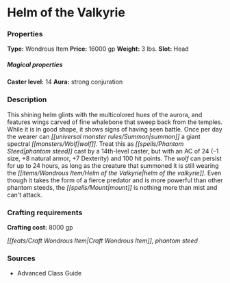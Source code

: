 ﻿---
Title: "Helm of the Valkyrie"
Type: "Wondrous Item"
Price: "16000 gp"
Weight: "3 lbs."
Slot: "Head"
Caster level: "14"
Aura: "strong conjuration"
Description: |
  "This shining helm glints with the multicolored hues of the aurora, and features wings carved of fine whalebone that sweep back from the temples. While it is in good shape, it shows signs of having seen battle. Once per day the wearer can summon a giant spectral wolf. Treat this as _phantom steed_ cast by a 14th-level caster, but with an AC of 24 (–1 size, +8 natural armor, +7 Dexterity) and 100 hit points. The wolf can persist for up to 24 hours, as long as the creature that summoned it is still wearing the _helm of the valkyrie_. Even though it takes the form of a fierce predator and is more powerful than other _phantom steeds_, the mount is nothing more than mist and can't attack."
Crafting cost: "8000 gp"
Sources: "['Advanced Class Guide']"
---

# Helm of the Valkyrie

### Properties

**Type:** Wondrous Item **Price:** 16000 gp **Weight:** 3 lbs. **Slot:** Head

##### Magical properties

**Caster level:** 14 **Aura:** strong conjuration

### Description

This shining helm glints with the multicolored hues of the aurora, and features wings carved of fine whalebone that sweep back from the temples. While it is in good shape, it shows signs of having seen battle. Once per day the wearer can _[[universal monster rules/Summon|summon]]_ a giant spectral _[[monsters/Wolf|wolf]]_. Treat this as _[[spells/Phantom Steed|phantom steed]]_ cast by a 14th-level caster, but with an AC of 24 (–1 size, +8 natural armor, +7 Dexterity) and 100 hit points. The _wolf_ can persist for up to 24 hours, as long as the creature that summoned it is still wearing the _[[items/Wondrous Item/Helm of the Valkyrie|helm of the valkyrie]]_. Even though it takes the form of a fierce predator and is more powerful than other phantom steeds, the _[[spells/Mount|mount]]_ is nothing more than mist and can't attack.

### Crafting requirements

**Crafting cost:** 8000 gp

_[[feats/Craft Wondrous Item|Craft Wondrous Item]]_, _phantom steed_

### Sources

* Advanced Class Guide